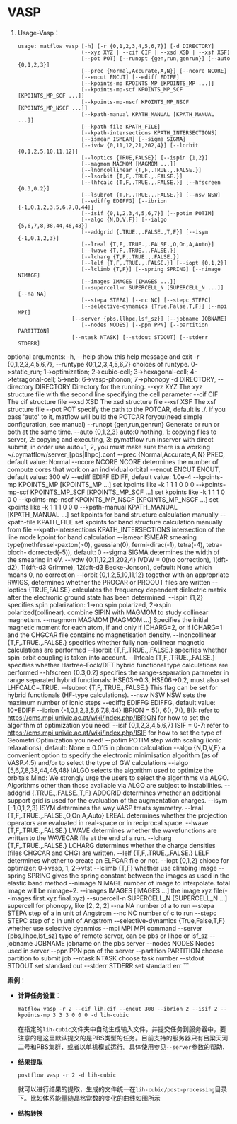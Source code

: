 # VASP

1. Usage-Vasp：

   ```
   usage: matflow vasp [-h] [-r {0,1,2,3,4,5,6,7}] [-d DIRECTORY]
                       (--xyz XYZ | --cif CIF | --xsd XSD | --xsf XSF)
                       [--pot POT] [--runopt {gen,run,genrun}] [--auto {0,1,2,3}]
                       [--prec {Normal,Accurate,A,N}] [--ncore NCORE]
                       [--encut ENCUT] [--ediff EDIFF]
                       [--kpoints-mp KPOINTS_MP [KPOINTS_MP ...]]
                       [--kpoints-mp-scf KPOINTS_MP_SCF [KPOINTS_MP_SCF ...]]
                       [--kpoints-mp-nscf KPOINTS_MP_NSCF [KPOINTS_MP_NSCF ...]]
                       [--kpath-manual KPATH_MANUAL [KPATH_MANUAL ...]]
                       [--kpath-file KPATH_FILE]
                       [--kpath-intersections KPATH_INTERSECTIONS]
                       [--ismear ISMEAR] [--sigma SIGMA]
                       [--ivdw {0,11,12,21,202,4}] [--lorbit {0,1,2,5,10,11,12}]
                       [--loptics {TRUE,FALSE}] [--ispin {1,2}]
                       [--magmom MAGMOM [MAGMOM ...]]
                       [--lnoncollinear {T,F,.TRUE.,.FALSE.}]
                       [--lsorbit {T,F,.TRUE.,.FALSE.}]
                       [--lhfcalc {T,F,.TRUE.,.FALSE.}] [--hfscreen {0.3,0.2}]
                       [--lsubrot {T,F,.TRUE.,.FALSE.}] [--nsw NSW]
                       [--ediffg EDIFFG] [--ibrion {-1,0,1,2,3,5,6,7,8,44}]
                       [--isif {0,1,2,3,4,5,6,7}] [--potim POTIM]
                       [--algo {N,D,V,F}] [--ialgo {5,6,7,8,38,44,46,48}]
                       [--addgrid {.TRUE.,.FALSE.,T,F}] [--isym {-1,0,1,2,3}]
                       [--lreal {T,F,.TRUE.,.FALSE.,O,On,A,Auto}]
                       [--lwave {T,F,.TRUE.,.FALSE.}]
                       [--lcharg {T,F,.TRUE.,.FALSE.}]
                       [--lelf {T,F,.TRUE.,.FALSE.}] [--iopt {0,1,2}]
                       [--lclimb {T,F}] [--spring SPRING] [--nimage NIMAGE]
                       [--images IMAGES [IMAGES ...]]
                       [--supercell-n SUPERCELL_N [SUPERCELL_N ...]] [--na NA]
                       [--stepa STEPA] [--nc NC] [--stepc STEPC]
                       [--selective-dynamics {True,False,T,F}] [--mpi MPI]
                    [--server {pbs,llhpc,lsf_sz}] [--jobname JOBNAME]
                       [--nodes NODES] [--ppn PPN] [--partition PARTITION]
                    [--ntask NTASK] [--stdout STDOUT] [--stderr STDERR]
   
   ```

  optional arguments:
       -h, --help            show this help message and exit
    -r {0,1,2,3,4,5,6,7}, --runtype {0,1,2,3,4,5,6,7}
                             choices of runtype. 0->static_run; 1->optimization;
                          2->cubic-cell; 3->hexagonal-cell; 4->tetragonal-cell;
                             5->neb; 6->vasp-phonon; 7->phonopy
    -d DIRECTORY, --directory DIRECTORY
                             Directory for the running.
    --xyz XYZ             The xyz structure file with the second line specifying
                             the cell parameter
    --cif CIF             The cif structure file
       --xsd XSD             The xsd structure file
    --xsf XSF             The xsf structure file
       --pot POT             specify the path to the POTCAR, default is ./. if you
                          pass 'auto' to it, matflow will build the POTCAR
                             foryou(need simple configuration, see manual)
       --runopt {gen,run,genrun}
                             Generate or run or both at the same time.
       --auto {0,1,2,3}      auto:0 nothing, 1: copying files to server, 2: copying
                             and executing, 3: pymatflow run inserver with direct
                             submit, in order use auto=1, 2, you must make sure
                             there is a working
                             ~/.pymatflow/server_[pbs|llhpc].conf
       --prec {Normal,Accurate,A,N}
                             PREC, default value: Normal
       --ncore NCORE         NCORE determines the number of compute cores that work
                             on an individual orbital
       --encut ENCUT         ENCUT, default value: 300 eV
       --ediff EDIFF         EDIFF, default value: 1.0e-4
       --kpoints-mp KPOINTS_MP [KPOINTS_MP ...]
                             set kpoints like -k 1 1 1 0 0 0
       --kpoints-mp-scf KPOINTS_MP_SCF [KPOINTS_MP_SCF ...]
                             set kpoints like -k 1 1 1 0 0 0
       --kpoints-mp-nscf KPOINTS_MP_NSCF [KPOINTS_MP_NSCF ...]
                             set kpoints like -k 1 1 1 0 0 0
       --kpath-manual KPATH_MANUAL [KPATH_MANUAL ...]
                             set kpoints for band structure calculation manually
       --kpath-file KPATH_FILE
                             set kpoints for band structure calculation manually
                             from file
       --kpath-intersections KPATH_INTERSECTIONS
                             intersection of the line mode kpoint for band
                             calculation
       --ismear ISMEAR       smearing type(methfessel-paxton(>0), gaussian(0),
                             fermi-dirac(-1), tetra(-4), tetra-bloch-
                             dorrected(-5)), default: 0
       --sigma SIGMA         determines the width of the smearing in eV.
       --ivdw {0,11,12,21,202,4}
                             IVDW = 0(no correction), 1(dft-d2), 11(dft-d3 Grimme),
                             12(dft-d3 Becke-Jonson), default: None which means 0,
                             no correction
       --lorbit {0,1,2,5,10,11,12}
                             together with an appropriate RWIGS, determines whether
                             the PROCAR or PROOUT files are written
       --loptics {TRUE,FALSE}
                             calculates the frequency dependent dielectric matrix
                             after the electronic ground state has been determined.
       --ispin {1,2}         specifies spin polarization: 1->no spin polarized,
                             2->spin polarized(collinear). combine SIPIN with
                             MAGMOM to study collinear magnetism.
       --magmom MAGMOM [MAGMOM ...]
                             Specifies the initial magnetic moment for each atom,
                             if and only if ICHARG=2, or if ICHARG=1 and the CHGCAR
                             file contains no magnetisation density.
       --lnoncollinear {T,F,.TRUE.,.FALSE.}
                             specifies whether fully non-collinear magnetic
                             calculations are performed
       --lsorbit {T,F,.TRUE.,.FALSE.}
                             specifies whether spin-orbit coupling is taken into
                             account.
       --lhfcalc {T,F,.TRUE.,.FALSE.}
                             specifies whether Hartree-Fock/DFT hybrid functional
                             type calculations are performed
       --hfscreen {0.3,0.2}  specifies the range-separation parameter in range
                             separated hybrid functionals: HSE03->0.3, HSE06->0.2,
                             must also set LHFCALC=.TRUE.
       --lsubrot {T,F,.TRUE.,.FALSE.}
                             This flag can be set for hybrid functionals (HF-type
                             calculations).
       --nsw NSW             NSW sets the maximum number of ionic steps
       --ediffg EDIFFG       EDIFFG, default value: 10*EDIFF
       --ibrion {-1,0,1,2,3,5,6,7,8,44}
                             IBRION = 5(), 6(), 7(), 8(): refer to
                             https://cms.mpi.univie.ac.at/wiki/index.php/IBRION for
                             how to set the algorithm of optimization you need!
       --isif {0,1,2,3,4,5,6,7}
                             ISIF = 0-7: refer to
                             https://cms.mpi.univie.ac.at/wiki/index.php/ISIF for
                             how to set the type of Geometri Optimization you need!
       --potim POTIM         step width scaling (ionic relaxations), default: None
                             = 0.015 in phonon calculation
       --algo {N,D,V,F}      a convenient option to specify the electronic
                             minimisation algorithm (as of VASP.4.5) and/or to
                             select the type of GW calculations
       --ialgo {5,6,7,8,38,44,46,48}
                             IALGO selects the algorithm used to optimize the
                             orbitals.Mind: We strongly urge the users to select
                             the algorithms via ALGO. Algorithms other than those
                             available via ALGO are subject to instabilities.
       --addgrid {.TRUE.,.FALSE.,T,F}
                             ADDGRID determines whether an additional support grid
                             is used for the evaluation of the augmentation
                             charges.
       --isym {-1,0,1,2,3}   ISYM determines the way VASP treats symmetry.
       --lreal {T,F,.TRUE.,.FALSE.,O,On,A,Auto}
                             LREAL determines whether the projection operators are
                             evaluated in real-space or in reciprocal space.
       --lwave {T,F,.TRUE.,.FALSE.}
                             LWAVE determines whether the wavefunctions are written
                             to the WAVECAR file at the end of a run.
       --lcharg {T,F,.TRUE.,.FALSE.}
                             LCHARG determines whether the charge densities (files
                             CHGCAR and CHG) are written.
       --lelf {T,F,.TRUE.,.FALSE.}
                             LELF determines whether to create an ELFCAR file or
                             not.
       --iopt {0,1,2}        chioce for optimizer: 0->vasp, 1, 2->vtst
       --lclimb {T,F}        whether use climbing image
       --spring SPRING       gives the spring constant between the images as used
                             in the elastic band method
       --nimage NIMAGE       number of image to interpolate. total image will be
                             nimage+2.
       --images IMAGES [IMAGES ...]
                             the image xyz file(--images first.xyz final.xyz)
       --supercell-n SUPERCELL_N [SUPERCELL_N ...]
                             supercell for phonopy, like [2, 2, 2]
       --na NA               number of a to run
       --stepa STEPA         step of a in unit of Angstrom
       --nc NC               number of c to run
       --stepc STEPC         step of c in unit of Angstrom
       --selective-dynamics {True,False,T,F}
                             whether use selective dyanmics
       --mpi MPI             MPI command
       --server {pbs,llhpc,lsf_sz}
                             type of remote server, can be pbs or llhpc or lsf_sz
       --jobname JOBNAME     jobname on the pbs server
       --nodes NODES         Nodes used in server
       --ppn PPN             ppn of the server
       --partition PARTITION
                             choose partition to submit job
       --ntask NTASK         choose task number
       --stdout STDOUT       set standard out
       --stderr STDERR       set standard err
     ```

**案例**：

 - **计算任务设置**：
   
   `matflow vasp -r 2 --cif lih.cif --encut 300 --ibrion 2 --isif 2 --kpoints-mp 3 3 3 0 0 0 -d lih-cubic`
   
   在指定的`lih-cubic`文件夹中自动生成输入文件，并提交任务到服务器中，要注意的是这里默认提交的是PBS类型的任务。目前支持的服务器只有吕梁天河二号和PBS集群，或者以单机模式运行。具体使用参见`--server`参数的帮助.
   
 - **结果提取**
   
   `postflow vasp -r 2 -d lih-cubic`
   
   就可以进行结果的提取，生成的文件统一在`lih-cubic/post-processing`目录下。比如体系能量随晶格常数的变化的曲线如图所示
   
 - **结构转换**


​       